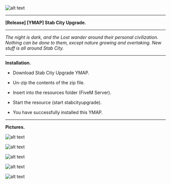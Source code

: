 ![alt text](https://forum.cfx.re/uploads/default/original/4X/d/2/b/d2b0e1263a055a9baa6384f53930f99acfe49aa0.png "Banner")

---

**[Release] [YMAP] Stab City Upgrade.**

---

*The night is dark, and the Lost wander around their personal civilization. Nothing can be done to them, except nature growing and overtaking. New stuff is all around Stab City.*

---

**Installation.**

* Download Stab City Upgrade YMAP.

* Un-zip the contents of the zip file.

* Insert into the resources folder (FiveM Server).

* Start the resource (start stabcityupgrade).

* You have successfully installed this YMAP.

---

**Pictures.**

![alt text](https://forum.cfx.re/uploads/default/original/4X/a/d/6/ad6b855dbb4f331930d444c18fa4fc77141db115.jpeg "1")

![alt text](https://forum.cfx.re/uploads/default/original/4X/1/e/7/1e7df165f414f057351bcde281d1789eac114165.jpeg "2")

![alt text](https://forum.cfx.re/uploads/default/original/4X/1/8/6/1865cfd1595b0273de62774e409df652e8a11074.jpeg "3")

![alt text](https://forum.cfx.re/uploads/default/original/4X/a/6/b/a6b54a744324d4f609ee4bdbd01b56664bd139c9.jpeg "4")

![alt text](https://forum.cfx.re/uploads/default/original/4X/0/6/8/068e4d63bd97699a1fdd2f150ddfa90926d51a40.jpeg "5")
